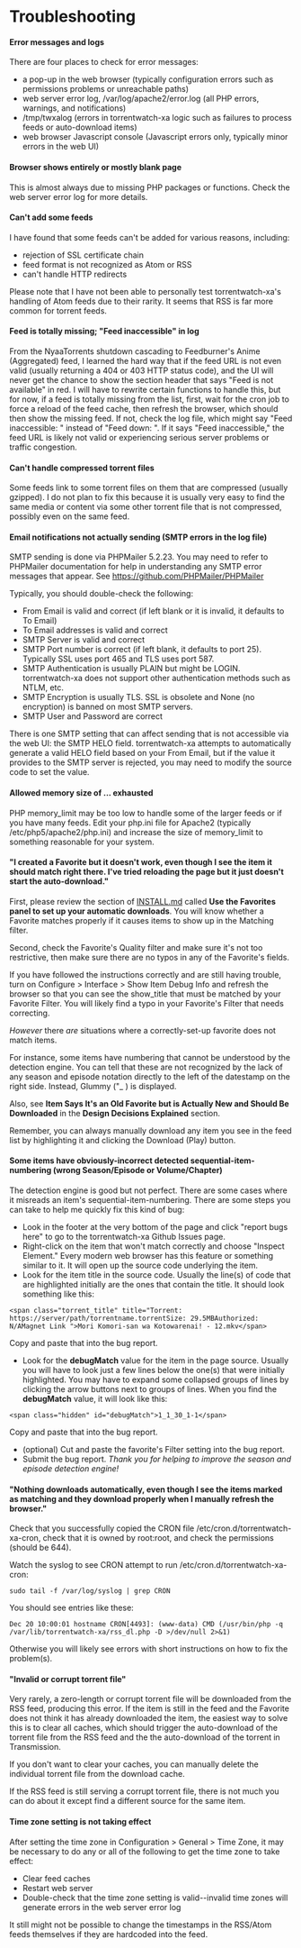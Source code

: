 Troubleshooting
===============

#### Error messages and logs

There are four places to check for error messages:

- a pop-up in the web browser (typically configuration errors such as permissions problems or unreachable paths)
- web server error log, /var/log/apache2/error.log (all PHP errors, warnings, and notifications)
- /tmp/twxalog (errors in torrentwatch-xa logic such as failures to process feeds or auto-download items)
- web browser Javascript console (Javascript errors only, typically minor errors in the web UI)

#### Browser shows entirely or mostly blank page

This is almost always due to missing PHP packages or functions. Check the web server error log for more details.

#### Can't add some feeds

I have found that some feeds can't be added for various reasons, including:

- rejection of SSL certificate chain
- feed format is not recognized as Atom or RSS
- can't handle HTTP redirects

Please note that I have not been able to personally test torrentwatch-xa's handling of Atom feeds due to their rarity. It seems that RSS is far more common for torrent feeds.

#### Feed is totally missing; "Feed inaccessible" in log

From the NyaaTorrents shutdown cascading to Feedburner's Anime (Aggregated) feed, I learned the hard way that if the feed URL is not even valid (usually returning a 404 or 403 HTTP status code), and the UI will never get the chance to show the section header that says "Feed is not available" in red. I will have to rewrite certain functions to handle this, but for now, if a feed is totally missing from the list, first, wait for the cron job to force a reload of the feed cache, then refresh the browser, which should then show the missing feed. If not, check the log file, which might say "Feed inaccessible: " instead of "Feed down: ". If it says "Feed inaccessible," the feed URL is likely not valid or experiencing serious server problems or traffic congestion.

#### Can't handle compressed torrent files

Some feeds link to some torrent files on them that are compressed (usually gzipped). I do not plan to fix this because it is usually very easy to find the same media or content via some other torrent file that is not compressed, possibly even on the same feed.

#### Email notifications not actually sending (SMTP errors in the log file)

SMTP sending is done via PHPMailer 5.2.23. You may need to refer to PHPMailer documentation for help in understanding any SMTP error messages that appear. See https://github.com/PHPMailer/PHPMailer

Typically, you should double-check the following:

- From Email is valid and correct (if left blank or it is invalid, it defaults to To Email)
- To Email addresses is valid and correct
- SMTP Server is valid and correct
- SMTP Port number is correct (if left blank, it defaults to port 25). Typically SSL uses port 465 and TLS uses port 587.
- SMTP Authentication is usually PLAIN but might be LOGIN. torrentwatch-xa does not support other authentication methods such as NTLM, etc.
- SMTP Encryption is usually TLS. SSL is obsolete and None (no encryption) is banned on most SMTP servers.
- SMTP User and Password are correct

There is one SMTP setting that can affect sending that is not accessible via the web UI: the SMTP HELO field. torrentwatch-xa attempts to automatically generate a valid HELO field based on your From Email, but if the value it provides to the SMTP server is rejected, you may need to modify the source code to set the value.

#### Allowed memory size of ... exhausted

PHP memory_limit may be too low to handle some of the larger feeds or if you have many feeds. Edit your php.ini file for Apache2 (typically /etc/php5/apache2/php.ini) and increase the size of memory_limit to something reasonable for your system.


#### "I created a Favorite but it doesn't work, even though I see the item it should match right there. I've tried reloading the page but it just doesn't start the auto-download."

First, please review the section of [INSTALL.md](INSTALL.md) called **Use the Favorites panel to set up your automatic downloads**. You will know whether a Favorite matches properly if it causes items to show up in the Matching filter.

Second, check the Favorite's Quality filter and make sure it's not too restrictive, then make sure there are no typos in any of the Favorite's fields.

If you have followed the instructions correctly and are still having trouble, turn on Configure > Interface > Show Item Debug Info and refresh the browser so that you can see the show_title that must be matched by your Favorite Filter. You will likely find a typo in your Favorite's Filter that needs correcting.

_However_ there _are_ situations where a correctly-set-up favorite does not match items.

For instance, some items have numbering that cannot be understood by the detection engine. You can tell that these are not recognized by the lack of any season and episode notation directly to the left of the datestamp on the right side. Instead, Glummy ("_ ) is displayed.

Also, see **Item Says It's an Old Favorite but is Actually New and Should Be Downloaded** in the **Design Decisions Explained** section.

Remember, you can always manually download any item you see in the feed list by highlighting it and clicking the Download (Play) button.

#### Some items have obviously-incorrect detected sequential-item-numbering (wrong Season/Episode or Volume/Chapter)

The detection engine is good but not perfect. There are some cases where it misreads an item's sequential-item-numbering. There are some steps you can take to help me quickly fix this kind of bug:

- Look in the footer at the very bottom of the page and click "report bugs here" to go to the torrentwatch-xa Github Issues page.
- Right-click on the item that won't match correctly and choose "Inspect Element." Every modern web browser has this feature or something similar to it. It will open up the source code underlying the item.
- Look for the item title in the source code. Usually the line(s) of code that are highlighted initially are the ones that contain the title. It should look something like this:

`<span class="torrent_title" title="Torrent: https://server/path/torrentname.torrentSize: 29.5MBAuthorized: N/AMagnet Link ">Mori Komori-san wa Kotowarenai! - 12.­mkv</span>`

Copy and paste that into the bug report.

- Look for the **debugMatch** value for the item in the page source. Usually you will have to look just a few lines below the one(s) that were initially highlighted. You may have to expand some collapsed groups of lines by clicking the arrow buttons next to groups of lines. When you find the **debugMatch** value, it will look like this:

`<span class="hidden" id="debugMatch">1_1_30_1-1</span>`

Copy and paste that into the bug report.
- (optional) Cut and paste the favorite's Filter setting into the bug report.
- Submit the bug report. _Thank you for helping to improve the season and episode detection engine!_

#### "Nothing downloads automatically, even though I see the items marked as matching and they download properly when I manually refresh the browser."

Check that you successfully copied the CRON file /etc/cron.d/torrentwatch-xa-cron, check that it is owned by root:root, and check the permissions (should be 644). 

Watch the syslog to see CRON attempt to run /etc/cron.d/torrentwatch-xa-cron:

`sudo tail -f /var/log/syslog | grep CRON`

You should see entries like these:

`Dec 20 10:00:01 hostname CRON[4493]: (www-data) CMD (/usr/bin/php -q /var/lib/torrentwatch-xa/rss_dl.php -D >/dev/null 2>&1)`

Otherwise you will likely see errors with short instructions on how to fix the problem(s).

#### "Invalid or corrupt torrent file"

Very rarely, a zero-length or corrupt torrent file will be downloaded from the RSS feed, producing this error. If the item is still in the feed and the Favorite does not think it has already downloaded the item, the easiest way to solve this is to clear all caches, which should trigger the auto-download of the torrent file from the RSS feed and the the auto-download of the torrent in Transmission.

If you don't want to clear your caches, you can manually delete the individual torrent file from the download cache.

If the RSS feed is still serving a corrupt torrent file, there is not much you can do about it except find a different source for the same item.

#### Time zone setting is not taking effect

After setting the time zone in Configuration > General > Time Zone, it may be necessary to do any or all of the following to get the time zone to take effect:

- Clear feed caches
- Restart web server
- Double-check that the time zone setting is valid--invalid time zones will generate errors in the web server error log

It still might not be possible to change the timestamps in the RSS/Atom feeds themselves if they are hardcoded into the feed.